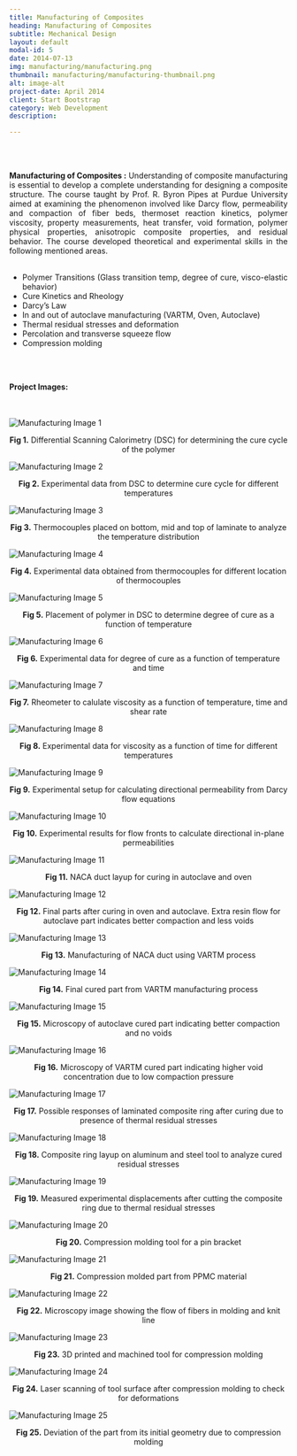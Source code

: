 ```yaml
---
title: Manufacturing of Composites
heading: Manufacturing of Composites
subtitle: Mechanical Design
layout: default
modal-id: 5
date: 2014-07-13
img: manufacturing/manufacturing.png
thumbnail: manufacturing/manufacturing-thumbnail.png
alt: image-alt
project-date: April 2014
client: Start Bootstrap
category: Web Development
description:

---
```


<br>
<br>
<div style="text-align: justify">



<b>Manufacturing of Composites :</b>  Understanding of composite manufacturing is essential to develop a complete understanding for designing a composite structure. The course taught by Prof. R. Byron Pipes at Purdue University aimed at examining the phenomenon involved like Darcy flow, permeability and compaction of fiber beds, thermoset reaction kinetics, polymer viscosity, property measurements, heat transfer, void formation, polymer physical properties, anisotropic composite properties, and residual behavior. The course developed theoretical and experimental skills in the following mentioned areas.
<br>
<br>
 <ul>
  <li>Polymer Transitions (Glass transition temp, degree of cure, visco-elastic behavior)</li>
  <li>Cure Kinetics and Rheology</li>
  <li>Darcy’s Law</li>
  <li>In and out of autoclave manufacturing (VARTM, Oven, Autoclave)</li>
  <li>Thermal residual stresses and deformation</li>
  <li>Percolation and transverse squeeze flow</li>
  <li>Compression molding</li>
</ul>


<br>
<br>

<b>Project Images:</b>
<br>
<br>
<br>
<div class="row">
<div class="col-md-6 col-md-offset-3">
<img src="img/portfolio/manufacturing/1.png" class="img-responsive img-centered" alt="Manufacturing Image 1">
<p class="text-muted" align = "center"><b> Fig 1.</b> Differential Scanning Calorimetry (DSC) for determining the cure cycle of the polymer</p>

<img src="img/portfolio/manufacturing/2.png" class="img-responsive img-centered" alt="Manufacturing Image 2">
<p class="text-muted" align = "center"><b> Fig 2.</b> Experimental data from DSC to determine cure cycle for different temperatures</p>

<img src="img/portfolio/manufacturing/3.png" class="img-responsive img-centered" alt="Manufacturing Image 3">
<p class="text-muted" align = "center"><b> Fig 3.</b> Thermocouples placed on bottom, mid and top of laminate to analyze the temperature distribution</p>

<img src="img/portfolio/manufacturing/4.png" class="img-responsive img-centered" alt="Manufacturing Image 4">
<p class="text-muted" align = "center"><b> Fig 4.</b> Experimental data obtained from thermocouples for different location of thermocouples</p>

<img src="img/portfolio/manufacturing/5.png" class="img-responsive img-centered" alt="Manufacturing Image 5">
<p class="text-muted" align = "center"><b> Fig 5.</b> Placement of polymer in DSC to determine degree of cure as a function of temperature</p>

<img src="img/portfolio/manufacturing/6.png" class="img-responsive img-centered" alt="Manufacturing Image 6">
<p class="text-muted" align = "center"><b> Fig 6.</b> Experimental data for degree of cure as a function of temperature and time </p>

<img src="img/portfolio/manufacturing/7.png" class="img-responsive img-centered" alt="Manufacturing Image 7">
<p class="text-muted" align = "center"><b> Fig 7.</b> Rheometer to calulate viscosity as a function of temperature, time and shear rate </p>

<img src="img/portfolio/manufacturing/8.png" class="img-responsive img-centered" alt="Manufacturing Image 8">
<p class="text-muted" align = "center"><b> Fig 8.</b> Experimental data for viscosity as a function of time for different temperatures</p>

<img src="img/portfolio/manufacturing/9.png" class="img-responsive img-centered" alt="Manufacturing Image 9">
<p class="text-muted" align = "center"><b> Fig 9.</b> Experimental setup for calculating directional permeability from Darcy flow equations</p>

<img src="img/portfolio/manufacturing/10.png" class="img-responsive img-centered" alt="Manufacturing Image 10">
<p class="text-muted" align = "center"><b> Fig 10.</b> Experimental results for flow fronts to calculate directional in-plane permeabilities</p>

<img src="img/portfolio/manufacturing/11.png" class="img-responsive img-centered" alt="Manufacturing Image 11">
<p class="text-muted" align = "center"><b> Fig 11.</b> NACA duct layup for curing in autoclave and oven </p>

<img src="img/portfolio/manufacturing/12.png" class="img-responsive img-centered" alt="Manufacturing Image 12">
<p class="text-muted" align = "center"><b> Fig 12.</b> Final parts after curing in oven and autoclave. Extra resin flow for autoclave part indicates better compaction and less voids </p>

<img src="img/portfolio/manufacturing/13.png" class="img-responsive img-centered" alt="Manufacturing Image 13">
<p class="text-muted" align = "center"><b> Fig 13.</b> Manufacturing of NACA duct using VARTM process </p>

<img src="img/portfolio/manufacturing/14.png" class="img-responsive img-centered" alt="Manufacturing Image 14">
<p class="text-muted" align = "center"><b> Fig 14.</b> Final cured part from VARTM manufacturing process </p>

<img src="img/portfolio/manufacturing/15.png" class="img-responsive img-centered" alt="Manufacturing Image 15">
<p class="text-muted" align = "center"><b> Fig 15.</b> Microscopy of autoclave cured part indicating better compaction and no voids </p>

<img src="img/portfolio/manufacturing/16.png" class="img-responsive img-centered" alt="Manufacturing Image 16">
<p class="text-muted" align = "center"><b> Fig 16.</b> Microscopy of VARTM cured part indicating higher void concentration due to low compaction pressure</p>

<img src="img/portfolio/manufacturing/17.png" class="img-responsive img-centered" alt="Manufacturing Image 17">
<p class="text-muted" align = "center"><b> Fig 17.</b> Possible responses of laminated composite ring after curing due to presence of thermal residual stresses </p>

<img src="img/portfolio/manufacturing/18.png" class="img-responsive img-centered" alt="Manufacturing Image 18">
<p class="text-muted" align = "center"><b> Fig 18.</b> Composite ring layup on aluminum and steel tool to analyze cured residual stresses</p>

<img src="img/portfolio/manufacturing/19.png" class="img-responsive img-centered" alt="Manufacturing Image 19">
<p class="text-muted" align = "center"><b> Fig 19.</b> Measured experimental displacements after cutting the composite ring due to thermal residual stresses </p>

<img src="img/portfolio/manufacturing/20.png" class="img-responsive img-centered" alt="Manufacturing Image 20">
<p class="text-muted" align = "center"><b> Fig 20.</b> Compression molding tool for a pin bracket</p>

<img src="img/portfolio/manufacturing/21.png" class="img-responsive img-centered" alt="Manufacturing Image 21">
<p class="text-muted" align = "center"><b> Fig 21.</b> Compression molded part from PPMC material</p>

<img src="img/portfolio/manufacturing/22.png" class="img-responsive img-centered" alt="Manufacturing Image 22">
<p class="text-muted" align = "center"><b> Fig 22.</b> Microscopy image showing the flow of fibers in molding and knit line</p>

<img src="img/portfolio/manufacturing/23.png" class="img-responsive img-centered" alt="Manufacturing Image 23">
<p class="text-muted" align = "center"><b> Fig 23.</b> 3D printed and machined tool for compression molding</p>

<img src="img/portfolio/manufacturing/24.png" class="img-responsive img-centered" alt="Manufacturing Image 24">
<p class="text-muted" align = "center"><b> Fig 24.</b> Laser scanning of tool surface after compression molding to check for deformations </p>

<img src="img/portfolio/manufacturing/25.png" class="img-responsive img-centered" alt="Manufacturing Image 25">
<p class="text-muted" align = "center"><b> Fig 25.</b> Deviation of the part from its initial geometry due to compression molding</p>
</div>



</div>
</div>
